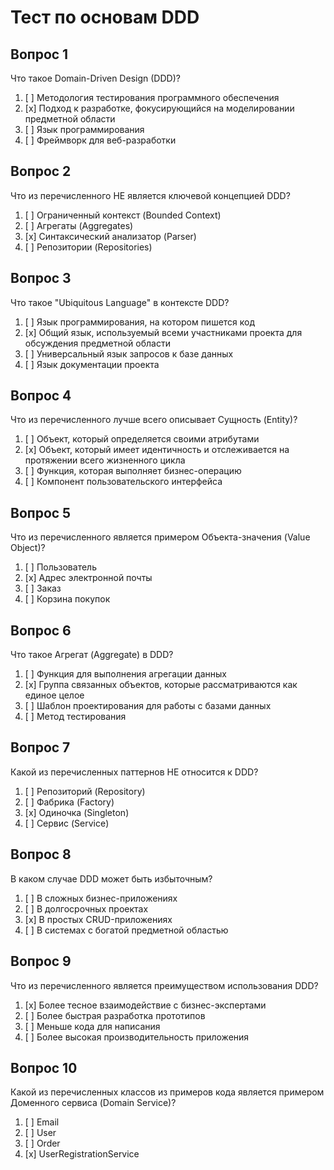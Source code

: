 # Тест по основам DDD

## Вопрос 1
Что такое Domain-Driven Design (DDD)?

1. [ ] Методология тестирования программного обеспечения
2. [x] Подход к разработке, фокусирующийся на моделировании предметной области
3. [ ] Язык программирования
4. [ ] Фреймворк для веб-разработки

## Вопрос 2
Что из перечисленного НЕ является ключевой концепцией DDD?

1. [ ] Ограниченный контекст (Bounded Context)
2. [ ] Агрегаты (Aggregates)
3. [x] Синтаксический анализатор (Parser)
4. [ ] Репозитории (Repositories)

## Вопрос 3
Что такое "Ubiquitous Language" в контексте DDD?

1. [ ] Язык программирования, на котором пишется код
2. [x] Общий язык, используемый всеми участниками проекта для обсуждения предметной области
3. [ ] Универсальный язык запросов к базе данных
4. [ ] Язык документации проекта

## Вопрос 4
Что из перечисленного лучше всего описывает Сущность (Entity)?

1. [ ] Объект, который определяется своими атрибутами
2. [x] Объект, который имеет идентичность и отслеживается на протяжении всего жизненного цикла
3. [ ] Функция, которая выполняет бизнес-операцию
4. [ ] Компонент пользовательского интерфейса

## Вопрос 5
Что из перечисленного является примером Объекта-значения (Value Object)?

1. [ ] Пользователь
2. [x] Адрес электронной почты
3. [ ] Заказ
4. [ ] Корзина покупок

## Вопрос 6
Что такое Агрегат (Aggregate) в DDD?

1. [ ] Функция для выполнения агрегации данных
2. [x] Группа связанных объектов, которые рассматриваются как единое целое
3. [ ] Шаблон проектирования для работы с базами данных
4. [ ] Метод тестирования

## Вопрос 7
Какой из перечисленных паттернов НЕ относится к DDD?

1. [ ] Репозиторий (Repository)
2. [ ] Фабрика (Factory)
3. [x] Одиночка (Singleton)
4. [ ] Сервис (Service)

## Вопрос 8
В каком случае DDD может быть избыточным?

1. [ ] В сложных бизнес-приложениях
2. [ ] В долгосрочных проектах
3. [x] В простых CRUD-приложениях
4. [ ] В системах с богатой предметной областью

## Вопрос 9
Что из перечисленного является преимуществом использования DDD?

1. [x] Более тесное взаимодействие с бизнес-экспертами
2. [ ] Более быстрая разработка прототипов
3. [ ] Меньше кода для написания
4. [ ] Более высокая производительность приложения

## Вопрос 10
Какой из перечисленных классов из примеров кода является примером Доменного сервиса (Domain Service)?

1. [ ] Email
2. [ ] User
3. [ ] Order
4. [x] UserRegistrationService
